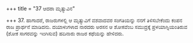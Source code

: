 +++
title = "37 ಆದರಾ ಮೃತ್ಯುವಿನ"

+++
37. ಹಾಗಾದರೆ, ರಾಜರುಗಳಲ್ಲಿ ಆ ಮೃತ್ಯುವಿಗೆ ವಶವಾದವರ ಸಂಗತಿಯನ್ನು ನನಗೆ ತಿಳಿಸಬೇಕೆಂದು ಕಂಪನ ರಾಜ ಪ್ರಾರ್ಥನೆ ಮಾಡಿದನು. ದಯಾಳುಗಳಾದ  ನಾರದರು  ಅರಸನ  ಆ ಶೋಕವೆಂಬ ಸಮುದ್ರಕ್ಕೆ ಪ್ರಳಯಾಗ್ನಿಯಂತಿರುವ (ಶೋಕ ಸಾಗರವನ್ನು ಇಂಗಿಸುವ) ಹದಿನಾರು ರಾಜರ ಕಥೆಯನ್ನು ಹೇಳಿದರು.